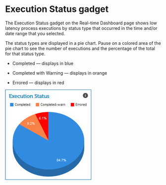 # Execution Status gadget 

<head>
  <meta name="guidename" content="Integration"/>
  <meta name="context" content="GUID-82647705-feb8-4b9d-b3bb-36c8e081476c"/>
</head>


The Execution Status gadget on the Real-time Dashboard page shows low latency process executions by status type that occurred in the time and/or date range that you selected.

The status types are displayed in a pie chart. Pause on a colored area of the pie chart to see the number of executions and the percentage of the total for that status type.

-   Completed — displays in blue

-   Completed with Warning — displays in orange

-   Errored — displays in red


![Execution Status gadget](../Images/dashboard-ga-execution-status.jpg)